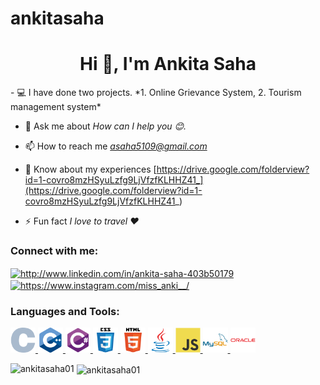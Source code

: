 # ankitasaha
<h1 align="center">Hi 👋, I'm Ankita Saha</h1>
- 💻 I have done two projects. *1. Online Grievance System, 2. Tourism management system*

- 💬 Ask me about *How can I help you 😊.*

- 📫 How to reach me *asaha5109@gmail.com*

- 📄 Know about my experiences [https://drive.google.com/folderview?id=1-covro8mzHSyuLzfg9LjVfzfKLHHZ41_](https://drive.google.com/folderview?id=1-covro8mzHSyuLzfg9LjVfzfKLHHZ41_)

- ⚡ Fun fact *I love to travel ❤️*

<h3 align="left">Connect with me:</h3>
<p align="left">
<a href="https://linkedin.com/in/http://www.linkedin.com/in/ankita-saha-403b50179" target="blank"><img align="center" src="https://cdn.jsdelivr.net/npm/simple-icons@3.0.1/icons/linkedin.svg" alt="http://www.linkedin.com/in/ankita-saha-403b50179" height="30" width="40" /></a>
<a href="https://instagram.com/https://www.instagram.com/miss_anki__/" target="blank"><img align="center" src="https://cdn.jsdelivr.net/npm/simple-icons@3.0.1/icons/instagram.svg" alt="https://www.instagram.com/miss_anki__/" height="30" width="40" /></a>
</p>

<h3 align="left">Languages and Tools:</h3>
<p align="left"> <a href="https://www.cprogramming.com/" target="_blank"> <img src="https://raw.githubusercontent.com/devicons/devicon/master/icons/c/c-original.svg" alt="c" width="40" height="40"/> </a> <a href="https://www.w3schools.com/cpp/" target="_blank"> <img src="https://raw.githubusercontent.com/devicons/devicon/master/icons/cplusplus/cplusplus-original.svg" alt="cplusplus" width="40" height="40"/> </a> <a href="https://www.w3schools.com/cs/" target="_blank"> <img src="https://raw.githubusercontent.com/devicons/devicon/master/icons/csharp/csharp-original.svg" alt="csharp" width="40" height="40"/> </a> <a href="https://www.w3schools.com/css/" target="_blank"> <img src="https://raw.githubusercontent.com/devicons/devicon/master/icons/css3/css3-original-wordmark.svg" alt="css3" width="40" height="40"/> </a> <a href="https://www.w3.org/html/" target="_blank"> <img src="https://raw.githubusercontent.com/devicons/devicon/master/icons/html5/html5-original-wordmark.svg" alt="html5" width="40" height="40"/> </a> <a href="https://www.java.com" target="_blank"> <img src="https://raw.githubusercontent.com/devicons/devicon/master/icons/java/java-original.svg" alt="java" width="40" height="40"/> </a> <a href="https://developer.mozilla.org/en-US/docs/Web/JavaScript" target="_blank"> <img src="https://raw.githubusercontent.com/devicons/devicon/master/icons/javascript/javascript-original.svg" alt="javascript" width="40" height="40"/> </a> <a href="https://www.mysql.com/" target="_blank"> <img src="https://raw.githubusercontent.com/devicons/devicon/master/icons/mysql/mysql-original-wordmark.svg" alt="mysql" width="40" height="40"/> </a> <a href="https://www.oracle.com/" target="_blank"> <img src="https://raw.githubusercontent.com/devicons/devicon/master/icons/oracle/oracle-original.svg" alt="oracle" width="40" height="40"/> </a> </p>

<p><img align="left" src="https://github-readme-stats.vercel.app/api/top-langs?username=ankitasaha01&show_icons=true&locale=en&layout=compact" alt="ankitasaha01" /></p>

<p>&nbsp;<img align="center" src="https://github-readme-stats.vercel.app/api?username=ankitasaha01&show_icons=true&locale=en" alt="ankitasaha01" /></p>
